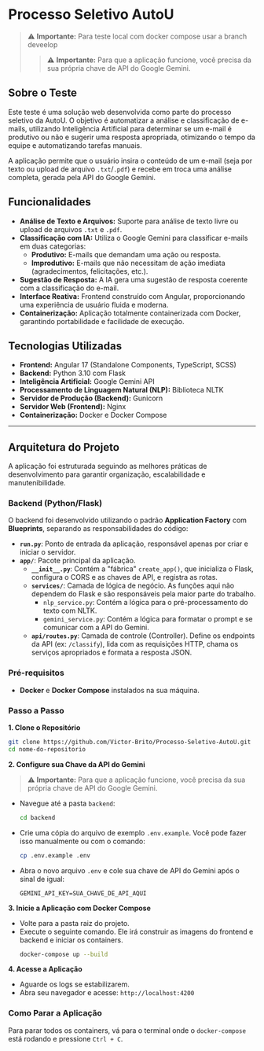 # Processo Seletivo AutoU
> ⚠️ **Importante:** Para teste local com docker compose usar a branch deveelop
> > ⚠️ **Importante:** Para que a aplicação funcione, você precisa da sua própria chave de API do Google Gemini.

## Sobre o Teste

Este teste é uma solução web desenvolvida como parte do processo seletivo da AutoU. O objetivo é automatizar a análise e classificação de e-mails, utilizando Inteligência Artificial para determinar se um e-mail é produtivo ou não e sugerir uma resposta apropriada, otimizando o tempo da equipe e automatizando tarefas manuais.

A aplicação permite que o usuário insira o conteúdo de um e-mail (seja por texto ou upload de arquivo `.txt`/`.pdf`) e recebe em troca uma análise completa, gerada pela API do Google Gemini.

## Funcionalidades

* **Análise de Texto e Arquivos:** Suporte para análise de texto livre ou upload de arquivos `.txt` e `.pdf`.
* **Classificação com IA:** Utiliza o Google Gemini para classificar e-mails em duas categorias:
    * **Produtivo:** E-mails que demandam uma ação ou resposta.
    * **Improdutivo:** E-mails que não necessitam de ação imediata (agradecimentos, felicitações, etc.).
* **Sugestão de Resposta:** A IA gera uma sugestão de resposta coerente com a classificação do e-mail.
* **Interface Reativa:** Frontend construído com Angular, proporcionando uma experiência de usuário fluida e moderna.
* **Containerização:** Aplicação totalmente containerizada com Docker, garantindo portabilidade e facilidade de execução.

## Tecnologias Utilizadas

* **Frontend:** Angular 17 (Standalone Components, TypeScript, SCSS)
* **Backend:** Python 3.10 com Flask
* **Inteligência Artificial:** Google Gemini API
* **Processamento de Linguagem Natural (NLP):** Biblioteca NLTK
* **Servidor de Produção (Backend):** Gunicorn
* **Servidor Web (Frontend):** Nginx
* **Containerização:** Docker e Docker Compose

---

## Arquitetura do Projeto

A aplicação foi estruturada seguindo as melhores práticas de desenvolvimento para garantir organização, escalabilidade e manutenibilidade.

### Backend (Python/Flask)

O backend foi desenvolvido utilizando o padrão **Application Factory** com **Blueprints**, separando as responsabilidades do código:

* **`run.py`**: Ponto de entrada da aplicação, responsável apenas por criar e iniciar o servidor.
* **`app/`**: Pacote principal da aplicação.
    * **`__init__.py`**: Contém a "fábrica" `create_app()`, que inicializa o Flask, configura o CORS e as chaves de API, e registra as rotas.
    * **`services/`**: Camada de lógica de negócio. As funções aqui não dependem do Flask e são responsáveis pela maior parte do trabalho.
        * `nlp_service.py`: Contém a lógica para o pré-processamento do texto com NLTK.
        * `gemini_service.py`: Contém a lógica para formatar o prompt e se comunicar com a API do Gemini.
    * **`api/routes.py`**: Camada de controle (Controller). Define os endpoints da API (ex: `/classify`), lida com as requisições HTTP, chama os serviços apropriados e formata a resposta JSON.

### Pré-requisitos

* **Docker** e **Docker Compose** instalados na sua máquina.

### Passo a Passo

**1. Clone o Repositório**
```bash
git clone https://github.com/Victor-Brito/Processo-Seletivo-AutoU.git
cd nome-do-repositorio
```

**2. Configure sua Chave da API do Gemini**

> ⚠️ **Importante:** Para que a aplicação funcione, você precisa da sua própria chave de API do Google Gemini.

* Navegue até a pasta `backend`:
    ```bash
    cd backend
    ```
* Crie uma cópia do arquivo de exemplo `.env.example`. Você pode fazer isso manualmente ou com o comando:
    ```bash
    cp .env.example .env
    ```
* Abra o novo arquivo `.env` e cole sua chave de API do Gemini após o sinal de igual:
    ```
    GEMINI_API_KEY=SUA_CHAVE_DE_API_AQUI
    ```

**3. Inicie a Aplicação com Docker Compose**

* Volte para a pasta raiz do projeto.
* Execute o seguinte comando. Ele irá construir as imagens do frontend e backend e iniciar os containers.
    ```bash
    docker-compose up --build
    ```

**4. Acesse a Aplicação**

* Aguarde os logs se estabilizarem.
* Abra seu navegador e acesse: `http://localhost:4200`

### Como Parar a Aplicação
Para parar todos os containers, vá para o terminal onde o `docker-compose` está rodando e pressione `Ctrl + C`.
